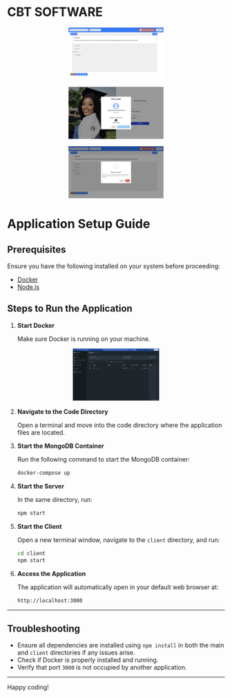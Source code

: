 # CBT SOFTWARE

<p align="center">
<img src="/docs/demo2.png" height="120">
</p>

<p align="center">
<img src="/docs/demo.png" height="120">
</p>

<p align="center">
<img src="/docs/demo3.png" height="120">
</p>

# Application Setup Guide

## Prerequisites

Ensure you have the following installed on your system before proceeding:

- [Docker](https://www.docker.com/)
- [Node.js](https://nodejs.org/)

## Steps to Run the Application

1. **Start Docker**

   Make sure Docker is running on your machine.

<p align="center">
<img src="/docs/demo4.png" height="120">
</p>


2. **Navigate to the Code Directory**

   Open a terminal and move into the code directory where the application files are located.

3. **Start the MongoDB Container**

   Run the following command to start the MongoDB container:

   ```bash
   docker-compose up
   ```

4. **Start the Server**

   In the same directory, run:

   ```bash
   npm start
   ```

5. **Start the Client**

   Open a new terminal window, navigate to the `client` directory, and run:

   ```bash
   cd client
   npm start
   ```

6. **Access the Application**

   The application will automatically open in your default web browser at:

   ```
   http://localhost:3000
   ```

---

## Troubleshooting

- Ensure all dependencies are installed using `npm install` in both the main and `client` directories if any issues arise.
- Check if Docker is properly installed and running.
- Verify that port `3000` is not occupied by another application.

---

Happy coding!



